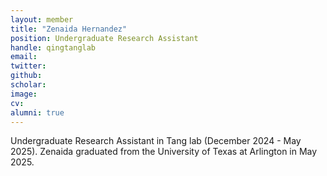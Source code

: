 ```yaml
---
layout: member
title: "Zenaida Hernandez"
position: Undergraduate Research Assistant
handle: qingtanglab
email: 
twitter:
github: 
scholar: 
image: 
cv: 
alumni: true
---
```


Undergraduate Research Assistant in Tang lab (December 2024 - May 2025). Zenaida graduated from the University of Texas at Arlington in May 2025.



